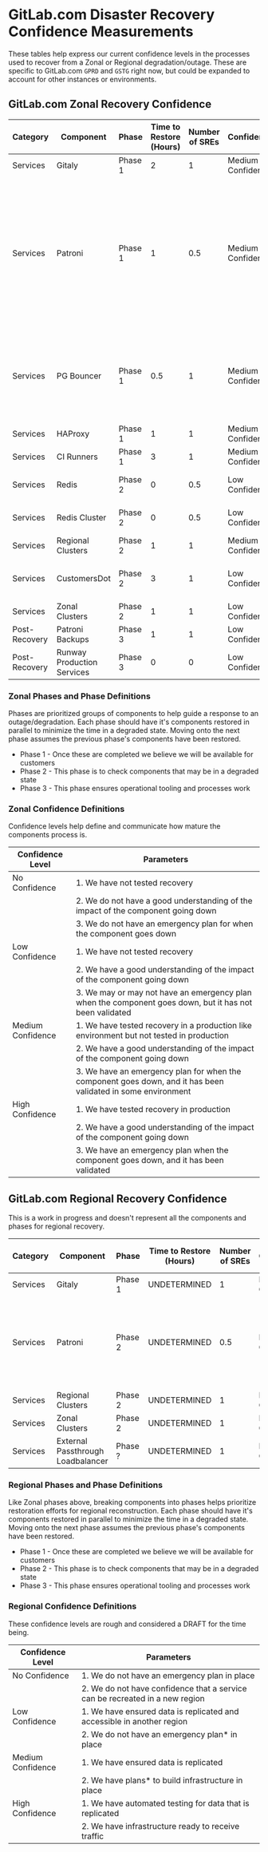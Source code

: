 # GitLab.com Disaster Recovery Confidence Measurements

These tables help express our current confidence levels in the processes used to recover from a Zonal or Regional degradation/outage.
These are specific to GitLab.com `GPRD` and `GSTG` right now, but could be expanded to account for other instances or environments.

## GitLab.com Zonal Recovery Confidence

| Category | Component | Phase | Time to Restore (Hours) | Number of SREs | Confidence | Tested in Staging? | Issue Links | Notes |
| --- | --- | --- | --- | --- | --- | --- | --- | --- |
| Services | Gitaly | Phase 1 | 2 | 1 | Medium Confidence | Yes | | |
| Services | Patroni | Phase 1 | 1 | 0.5 | Medium Confidence | Yes | | This has been tested in staging in a RO capacity. I'm suggesting we add a Patroni leader failover to the game day before increasing the confidence level to Medium. |
| Services | PG Bouncer | Phase 1 | 0.5 | 1 | Medium Confidence | Yes | | Staging testing was concluded on 8/8/23. The next steps would be to plan a restore attempt in GPRD. |
| Services | HAProxy | Phase 1 | 1 | 1 | Medium Confidence | Yes | | |
| Services | CI Runners | Phase 1 | 3 | 1 | Medium Confidence | Yes | | |
| Services | Redis | Phase 2 | 0 | 0.5 | Low Confidence | No | <https://gitlab.com/gitlab-com/gl-infra/production-engineering/-/issues/25642> | |
| Services | Redis Cluster | Phase 2 | 0 | 0.5 | Low Confidence | No | <https://gitlab.com/gitlab-com/gl-infra/production-engineering/-/issues/25642> | |
| Services | Regional Clusters | Phase 2 | 1 | 1 | Medium Confidence | Yes | | |
| Services | CustomersDot | Phase 2 | 3 | 1 | Low Confidence | No | | CustomersDot has a Cloud Redis that is single zone. |
| Services | Zonal Clusters | Phase 2 | 1 | 1 | Low Confidence | No | | |
| Post-Recovery | Patroni Backups | Phase 3 | 1 | 1 | Low Confidence | No | | |
| Post-Recovery | Runway Production Services | Phase 3 | 0 | 0 | Low Confidence | No | | |

### Zonal Phases and Phase Definitions

Phases are prioritized groups of components to help guide a response to an outage/degradation.
Each phase should have it's components restored in parallel to minimize the time in a degraded state.
Moving onto the next phase assumes the previous phase's components have been restored.

- Phase 1 - Once these are completed we believe we will be available for customers
- Phase 2 - This phase is to check components that may be in a degraded state
- Phase 3 - This phase ensures operational tooling and processes work

### Zonal Confidence Definitions

Confidence levels help define and communicate how mature the components process is.

| Confidence Level | Parameters |
| --- | --- |
| No Confidence | 1. We have not tested recovery |
| | 2. We do not have a good understanding of the impact of the component going down |
| | 3. We do not have an emergency plan for when the component goes down |
| Low Confidence | 1. We have not tested recovery |
| | 2. We have a good understanding of the impact of the component going down |
| | 3. We may or may not have an emergency plan when the component goes down, but it has not been validated |
| Medium Confidence | 1. We have tested recovery in a production like environment but not tested in production |
| | 2. We have a good understanding of the impact of the component going down |
| | 3. We have an emergency plan for when the component goes down, and it has been validated in some environment |
| High Confidence | 1. We have tested recovery in production |
| | 2. We have a good understanding of the impact of the component going down |
| | 3. We have an emergency plan when the component goes down, and it has been validated |

## GitLab.com Regional Recovery Confidence

This is a work in progress and doesn't represent all the components and phases for regional recovery.

| Category | Component | Phase | Time to Restore (Hours) | Number of SREs | Confidence | Tested in Staging? | Issue Links | Notes |
| --- | --- | --- | --- | --- | --- | --- | --- | --- |
| Services | Gitaly | Phase 1 | UNDETERMINED | 1 | No Confidence | No | | |
| Services | Patroni | Phase 2 | UNDETERMINED | 0.5 | Low Confidence | No | | Patroni is regularly restored into a separate region during our automated testing. |
| Services | Regional Clusters | Phase 2 | UNDETERMINED | 1 | No Confidence | No | | |
| Services | Zonal Clusters | Phase 2 | UNDETERMINED | 1 | No Confidence | No | | |
| Services | External Passthrough Loadbalancer | Phase ? | UNDETERMINED | 1 | No Confidence | No | | |

### Regional Phases and Phase Definitions

Like Zonal phases above, breaking components into phases helps prioritize restoration efforts for regional reconstruction.
Each phase should have it's components restored in parallel to minimize the time in a degraded state.
Moving onto the next phase assumes the previous phase's components have been restored.

- Phase 1 - Once these are completed we believe we will be available for customers
- Phase 2 - This phase is to check components that may be in a degraded state
- Phase 3 - This phase ensures operational tooling and processes work

### Regional Confidence Definitions

These confidence levels are rough and considered a DRAFT for the time being.

| Confidence Level | Parameters |
| --- | --- |
| No Confidence | 1. We do not have an emergency plan in place |
| | 2. We do not have confidence that a service can be recreated in a new region |
| Low Confidence | 1. We have ensured data is replicated and accessible in another region |
| | 2. We do not have an emergency plan* in place |
| Medium Confidence | 1. We have ensured data is replicated |
| | 2. We have plans* to build infrastructure in place |
| High Confidence | 1. We have automated testing for data that is replicated |
| | 2. We have infrastructure ready to receive traffic |

